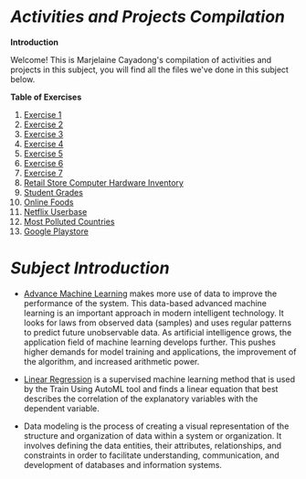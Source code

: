 # ***Activities and Projects Compilation***

**Introduction**


Welcome! This is Marjelaine Cayadong's compilation of activities and projects in this subject, you will find all the files we've done in this subject below.

**Table of Exercises**
1. [Exercise 1](https://colab.research.google.com/drive/1o0TRfgfC6y3swZypF4ValwSgK4Tf8247)
2. [Exercise 2](https://colab.research.google.com/drive/1JCBFJVHncdDzW8r9w5elmhXwQf5SURQi)
3. [Exercise 3](https://colab.research.google.com/drive/13M3dkkXSLr0WS4DKk1oYwG-Cirkk5N6g)
4. [Exercise 4](https://colab.research.google.com/drive/1e2-2e8-AWSfNYSo5zV37RPQksOtnp6C6)
5. [Exercise 5](https://colab.research.google.com/drive/1Lu7k_NuoFZ2vTYj9lq3UZxGO03qIVko9)
6. [Exercise 6](https://colab.research.google.com/drive/13_3fAasfl81h0satGwp2ZumaMIX9IHpI)
7. [Exercise 7](https://colab.research.google.com/drive/15o4UDvePVjGLK84RJqDDfselNOPZ0YCW?usp=sharing)
8. [Retail Store Computer Hardware Inventory](https://colab.research.google.com/drive/1CgLj2RWhHuIDMGjounb90TQwo43t0lNc#scrollTo=Ds4tqnU5I4St)
9. [Student Grades](https://colab.research.google.com/drive/1DXxUWpVV7Ux0aVePtmCtZz5uQ8XDvzZc)
10. [Online Foods](https://colab.research.google.com/drive/1CePVN7xEJyAJGIv4xYaNPsvqaD3vm6Yf)
11. [Netflix Userbase](https://colab.research.google.com/drive/1TqgPf8WRLJyo2aSDK18xTK-ovu4cRnzU)
12. [Most Polluted Countries](https://colab.research.google.com/drive/11uY4wLotlsSfyKPeFc_Q1jKEaMghMfWF)
13. [Google Playstore](https://colab.research.google.com/drive/1qcbm-i6hLg0niScGfEkDkqzcDUAMdk1y)


# ***Subject Introduction***


* [Advance Machine Learning](https://www.hindawi.com/journals/cin/si/310785/) makes more use of data to improve the performance of the system. This data-based advanced machine learning is an important approach in modern intelligent technology. It looks for laws from observed data (samples) and uses regular patterns to predict future unobservable data. As artificial intelligence grows, the application field of machine learning develops further. This pushes higher demands for model training and applications, the improvement of the algorithm, and increased arithmetic power.


* [Linear Regression](https://pro.arcgis.com/en/pro-app/latest/tool-reference/geoai/how-linear-regression-works.htm#:~:text=Linear%20regression%20is%20a%20supervised,the%20data%20using%20least%20squares.)  is a supervised machine learning method that is used by the Train Using AutoML tool and finds a linear equation that best describes the correlation of the explanatory variables with the dependent variable. 

* Data modeling is the process of creating a visual representation of the structure and organization of data within a system or organization. It involves defining the data entities, their attributes, relationships, and constraints in order to facilitate understanding, communication, and development of databases and information systems.

